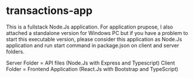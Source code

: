 # transactions-app
 
This is a fullstack Node.Js application. For application prupose, I also attached a standalone version for Windows PC but if you have a problem to start this executable version, please consider this application as Node.Js application and run start command in package.json on client and server folders.

Server Folder = API files (Node.Js with Express and Typescript)
Client Folder = Frontend Application (React.Js with Bootstrap and TypeScript)